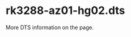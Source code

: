 # rk3288-az01-hg02.dts

More DTS information on the [](Linux-DTSs.md) page.

<code-block src="dts/rk3288-az01-hg02.dts" />
